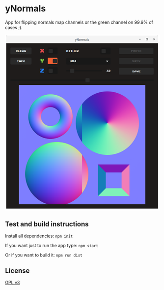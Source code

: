 # yNormals
App for flipping normals map channels or the green channel on 99.9% of cases ;).

![yNormals](https://raw.githubusercontent.com/darkbox/yNormals/master/screenshot_01.png)

## Test and build instructions
Install all dependencies:
`npm init`

If you want just to run the app type:
`npm start`

Or if you want to build it:
`npm run dist`

License
----

[GPL v3](https://raw.githubusercontent.com/darkbox/yNormals/master/LICENSE)


